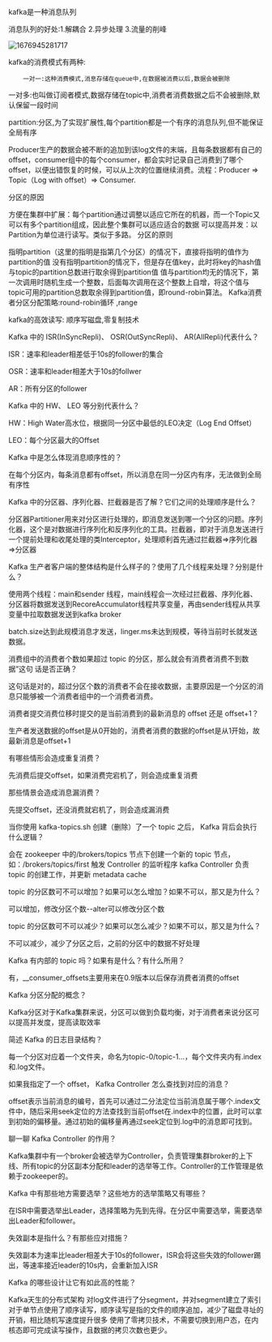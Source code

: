 kafka是一种消息队列

消息队列的好处:1.解耦合   2.异步处理    3.流量的削峰

![1676945281717](C:\Users\2541843624\AppData\Roaming\Typora\typora-user-images\1676945281717.png)

kafka的消费模式有两种:

 		一对一:这种消费模式,消息存储在queue中,在数据被消费以后,数据会被删除

​		一对多:也叫做订阅者模式,数据存储在topic中,消费者消费数据之后不会被删除,默认保留一段时间

partition:分区,为了实现扩展性,每个partition都是一个有序的消息队列,但不能保证全局有序

Producer生产的数据会被不断的追加到该log文件的末端，且每条数据都有自己的offset，consumer组中的每个consumer，都会实时记录自己消费到了哪个offset，以便出错恢复的时候，可以从上次的位置继续消费。流程：Producer => Topic（Log with offset）=> Consumer.

分区的原因

​			方便在集群中扩展：每个partition通过调整以适应它所在的机器，而一个Topic又可以有多个partition组成，因此整个集群可以适应适合的数据
可以提高并发：以Partition为单位进行读写。类似于多路。
分区的原则

​			指明partition（这里的指明是指第几个分区）的情况下，直接将指明的值作为partition的值
没有指明partition的情况下，但是存在值key，此时将key的hash值与topic的partition总数进行取余得到partition值
值与partition均无的情况下，第一次调用时随机生成一个整数，后面每次调用在这个整数上自增，将这个值与topic可用的partition总数取余得到partition值，即round-robin算法。
Kafka消费者分区分配策略:round-robin循环 ,range



kafka的高效读写: 顺序写磁盘,零复制技术  







Kafka 中的 ISR(InSyncRepli)、 OSR(OutSyncRepli)、 AR(AllRepli)代表什么？

ISR：速率和leader相差低于10s的follower的集合

OSR：速率和leader相差大于10s的follwer

AR：所有分区的follower

Kafka 中的 HW、 LEO 等分别代表什么？

HW：High Water高水位，根据同一分区中最低的LEO决定（Log End Offset）

LEO：每个分区最大的Offset

Kafka 中是怎么体现消息顺序性的？

在每个分区内，每条消息都有offset，所以消息在同一分区内有序，无法做到全局有序性

Kafka 中的分区器、序列化器、拦截器是否了解？它们之间的处理顺序是什么？

分区器Partitioner用来对分区进行处理的，即消息发送到哪一个分区的问题。序列化器，这个是对数据进行序列化和反序列化的工具。拦截器，即对于消息发送进行一个提前处理和收尾处理的类Interceptor，处理顺利首先通过拦截器=>序列化器=>分区器

Kafka 生产者客户端的整体结构是什么样子的？使用了几个线程来处理？分别是什么？

使用两个线程：main和sender 线程，main线程会一次经过拦截器、序列化器、分区器将数据发送到RecoreAccumulator线程共享变量，再由sender线程从共享变量中拉取数据发送到kafka broker

batch.size达到此规模消息才发送，linger.ms未达到规模，等待当前时长就发送数据。

消费组中的消费者个数如果超过 topic 的分区，那么就会有消费者消费不到数据”这句 话是否正确？

这句话是对的，超过分区个数的消费者不会在接收数据，主要原因是一个分区的消息只能够被一个消费者组中的一个消费者消费。

消费者提交消费位移时提交的是当前消费到的最新消息的 offset 还是 offset+1？

生产者发送数据的offset是从0开始的，消费者消费的数据的offset是从1开始，故最新消息是offset+1

有哪些情形会造成重复消费？

先消费后提交offset，如果消费完宕机了，则会造成重复消费

那些情景会造成消息漏消费？

先提交offset，还没消费就宕机了，则会造成漏消费

当你使用 kafka-topics.sh 创建（删除）了一个 topic 之后， Kafka 背后会执行什么逻辑？

会在 zookeeper 中的/brokers/topics 节点下创建一个新的 topic 节点，如：/brokers/topics/first
触发 Controller 的监听程序
kafka Controller 负责 topic 的创建工作，并更新 metadata cache

topic 的分区数可不可以增加？如果可以怎么增加？如果不可以，那又是为什么？

可以增加，修改分区个数--alter可以修改分区个数

topic 的分区数可不可以减少？如果可以怎么减少？如果不可以，那又是为什么？

不可以减少，减少了分区之后，之前的分区中的数据不好处理

Kafka 有内部的 topic 吗？如果有是什么？有什么所用？

有，__consumer_offsets主要用来在0.9版本以后保存消费者消费的offset

Kafka 分区分配的概念？

Kafka分区对于Kafka集群来说，分区可以做到负载均衡，对于消费者来说分区可以提高并发度，提高读取效率

简述 Kafka 的日志目录结构？

每一个分区对应着一个文件夹，命名为topic-0/topic-1…，每个文件夹内有.index和.log文件。

如果我指定了一个 offset， Kafka Controller 怎么查找到对应的消息？

offset表示当前消息的编号，首先可以通过二分法定位当前消息属于哪个.index文件中，随后采用seek定位的方法查找到当前offset在.index中的位置，此时可以拿到初始的偏移量。通过初始的偏移量再通过seek定位到.log中的消息即可找到。

聊一聊 Kafka Controller 的作用？

Kafka集群中有一个broker会被选举为Controller，负责管理集群broker的上下线、所有topic的分区副本分配和leader的选举等工作。Controller的工作管理是依赖于zookeeper的。

Kafka 中有那些地方需要选举？这些地方的选举策略又有哪些？

在ISR中需要选举出Leader，选择策略为先到先得。在分区中需要选举，需要选举出Leader和follower。

失效副本是指什么？有那些应对措施？

失效副本为速率比leader相差大于10s的follower，ISR会将这些失效的follower踢出，等速率接近leader的10s内，会重新加入ISR

Kafka 的哪些设计让它有如此高的性能？

Kafka天生的分布式架构
对log文件进行了分segment，并对segment建立了索引
对于单节点使用了顺序读写，顺序读写是指的文件的顺序追加，减少了磁盘寻址的开销，相比随机写速度提升很多
使用了零拷贝技术，不需要切换到用户态，在内核态即可完成读写操作，且数据的拷贝次数也更少。
